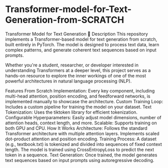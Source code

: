 # Transformer-model-for-Text-Generation-from-SCRATCH
Transformer Model for Text Generation 🚀
Description
This repository implements a Transformer-based model for text generation from scratch, built entirely in PyTorch. The model is designed to process text data, learn complex patterns, and generate coherent text sequences based on input prompts.

Whether you're a student, researcher, or developer interested in understanding Transformers at a deeper level, this project serves as a hands-on resource to explore the inner workings of one of the most powerful architectures in natural language processing (NLP).

Features
From Scratch Implementation: Every key component, including multi-head attention, position encoding, and feedforward networks, is implemented manually to showcase the architecture.
Custom Training Loop: Includes a custom pipeline for training the model on your dataset.
Text Tokenization: Uses the tiktoken library for efficient tokenization.
Configurable Hyperparameters: Easily adjust model dimensions, number of attention heads, context length, and more.
Scalable: Supports training on both GPU and CPU.
How It Works
Architecture:
Follows the standard Transformer architecture with multiple attention layers.
Implements scaled dot-product attention and position encoding.
Training Process:
A dataset (e.g., textbook.txt) is tokenized and divided into sequences of fixed context length.
The model is trained using CrossEntropyLoss to predict the next token in a sequence.
Text Generation:
Once trained, the model generates text sequences based on input prompts using autoregressive decoding.
